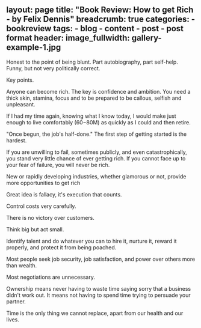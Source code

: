 layout: page
title:  "Book Review: How to get Rich - by Felix Dennis"
breadcrumb: true
categories:
    - bookreview
tags:
    - blog
    - content
    - post
    - post format
header:
    image_fullwidth: gallery-example-1.jpg
---
Honest to the point of being blunt. Part autobiography, part self-help. Funny, but not very politically correct.

Key points.

Anyone can become rich. The key is confidence and ambition. You need a thick skin, stamina, focus and to be prepared to be callous, selfish and unpleasant.

If I had my time again, knowing what I know today, I would make just enough to live comfortably ($60-$80M) as quickly as I could and then retire.

"Once begun, the job's half-done." The first step of getting started is the hardest.

If you are unwilling to fail, sometimes publicly, and even catastrophically, you stand very little chance of ever getting rich. If you cannot face up to your fear of failure, you will never be rich.

New or rapidly developing industries, whether glamorous or not, provide more opportunities to get rich 

Great idea is fallacy, it's execution that counts.

Control costs very carefully.

There is no victory over customers.

Think big but act small.

Identify talent and do whatever you can to hire it, nurture it, reward it properly, and protect it from being poached. 

Most people seek job security, job satisfaction, and power over others more than wealth.

Most negotiations are unnecessary. 

Ownership means never having to waste time saying sorry that a business didn't work out. It means not having to spend time trying to persuade your partner.

Time is the only thing we cannot replace, apart from our health and our lives. 
